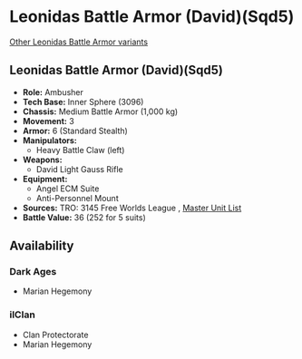 # Leonidas Battle Armor (David)(Sqd5) 

[Other Leonidas Battle Armor variants](../leonidas_battle_armor.md) 

## Leonidas Battle Armor (David)(Sqd5) 

- **Role:** Ambusher 
- **Tech Base:** Inner Sphere (3096) 
- **Chassis:** Medium Battle Armor (1,000 kg) 
- **Movement:** 3 
- **Armor:** 6 (Standard Stealth) 
- **Manipulators:** 
  - Heavy Battle Claw (left) 
- **Weapons:** 
  - David Light Gauss Rifle 
- **Equipment:** 
  - Angel ECM Suite 
  - Anti-Personnel Mount 
- **Sources:** TRO: 3145 Free Worlds League , [Master Unit List](http://masterunitlist.info/Unit/Details/8751) 
- **Battle Value:** 36 (252 for 5 suits) 

## Availability 

### Dark Ages 

- Marian Hegemony 

### ilClan 

- Clan Protectorate 
- Marian Hegemony 

